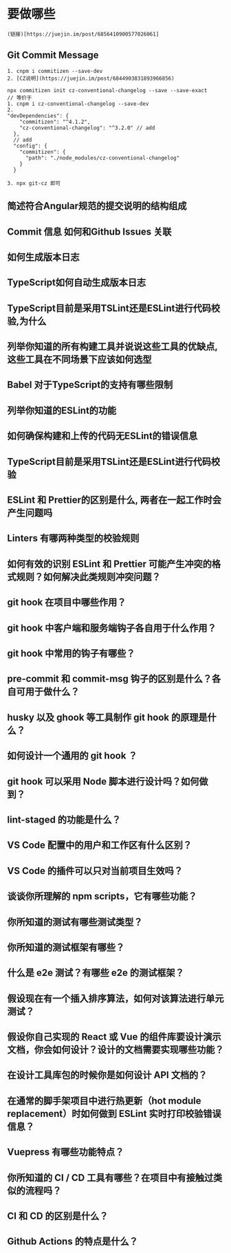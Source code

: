 # 要做哪些
    (链接)[https://juejin.im/post/6856410900577026061]
## Git Commit Message
    1. cnpm i commitizen --save-dev
    2. [CZ说明](https://juejin.im/post/6844903831893966856)
```
npx commitizen init cz-conventional-changelog --save --save-exact
// 等价于
1. cnpm i cz-conventional-changelog --save-dev
2. 
"devDependencies": {
    "commitizen": "^4.1.2",
    "cz-conventional-changelog": "^3.2.0" // add 
  },
  // add
  "config": {
    "commitizen": {
      "path": "./node_modules/cz-conventional-changelog"
    }
  }
```
    3. npx git-cz 即可
## 简述符合Angular规范的提交说明的结构组成
## Commit 信息 如何和Github Issues 关联
## 如何生成版本日志
## TypeScript如何自动生成版本日志
## TypeScript目前是采用TSLint还是ESLint进行代码校验,为什么
## 列举你知道的所有构建工具并说说这些工具的优缺点, 这些工具在不同场景下应该如何选型
## Babel 对于TypeScript的支持有哪些限制
## 列举你知道的ESLint的功能
## 如何确保构建和上传的代码无ESLint的错误信息
## TypeScript目前是采用TSLint还是ESLint进行代码校验
## ESLint 和 Prettier的区别是什么, 两者在一起工作时会产生问题吗
## Linters 有哪两种类型的校验规则
## 如何有效的识别 ESLint 和 Prettier 可能产生冲突的格式规则？如何解决此类规则冲突问题？
## git hook 在项目中哪些作用？
## git hook 中客户端和服务端钩子各自用于什么作用？
## git hook 中常用的钩子有哪些？
## pre-commit 和 commit-msg 钩子的区别是什么？各自可用于做什么？
## husky 以及 ghook 等工具制作 git hook 的原理是什么？
## 如何设计一个通用的 git hook ？
## git hook 可以采用 Node 脚本进行设计吗？如何做到？
## lint-staged 的功能是什么？
## VS Code 配置中的用户和工作区有什么区别？
## VS Code 的插件可以只对当前项目生效吗？
## 谈谈你所理解的 npm scripts，它有哪些功能？
## 你所知道的测试有哪些测试类型？
## 你所知道的测试框架有哪些？
## 什么是 e2e 测试？有哪些 e2e 的测试框架？
## 假设现在有一个插入排序算法，如何对该算法进行单元测试？
## 假设你自己实现的 React 或 Vue 的组件库要设计演示文档，你会如何设计？设计的文档需要实现哪些功能？
## 在设计工具库包的时候你是如何设计 API 文档的？
## 在通常的脚手架项目中进行热更新（hot module replacement）时如何做到 ESLint 实时打印校验错误信息？
## Vuepress 有哪些功能特点？
## 你所知道的 CI / CD 工具有哪些？在项目中有接触过类似的流程吗？
## CI 和 CD 的区别是什么？
## Github Actions 的特点是什么？